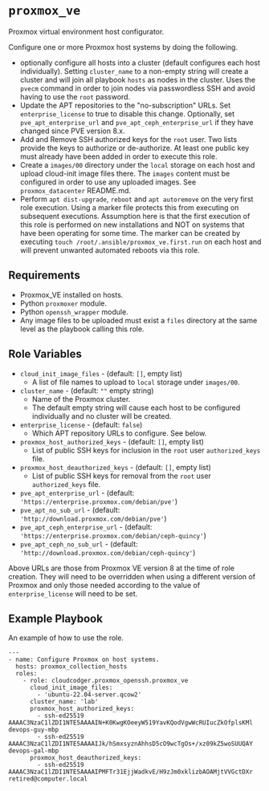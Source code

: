 `proxmox_ve`
=========

Proxmox virtual environment host configurator.

Configure one or more Proxmox host systems by doing the following.

- optionally configure all hosts into a cluster (default configures each host individually).
  Setting `cluster_name` to a non-empty string will create a cluster and will join all playbook `hosts` as nodes in the cluster.
  Uses the `pvecm` command in order to join nodes via passwordless SSH and avoid having to use the `root` password.
- Update the APT repositories to the "no-subscription" URLs.
  Set `enterprise_license` to true to disable this change.
  Optionally, set `pve_apt_enterprise_url` and `pve_apt_ceph_enterprise_url` if they have changed since PVE version 8.x.
- Add and Remove SSH authorized keys for the `root` user.
  Two lists provide the keys to authorize or de-authorize.
  At least one public key must already have been added in order to execute this role.
- Create a `images/00` directory under the `local` storage on each host and upload cloud-init image files there.
  The `images` content must be configured in order to use any uploaded images. See `proxmox_datacenter` README.md.
- Perform `apt dist-upgrade`, `reboot` and `apt autoremove` on the very first role execution.
  Using a marker file protects this from executing on subsequent executions.
  Assumption here is that the first execution of this role is performed on new installations and NOT on systems that have been operating for some time.
  The marker can be created by executing `touch /root/.ansible/proxmox_ve.first.run` on each host and will prevent unwanted automated reboots via this role.

Requirements
------------

- Proxmox_VE installed on hosts.
- Python `proxmoxer` module.
- Python `openssh_wrapper` module.
- Any image files to be uploaded must exist a `files` directory at the same level as the playbook calling this role.

Role Variables
--------------

- `cloud_init_image_files` - (default: `[]`, empty list)
  - A list of file names to upload to `local` storage under `images/00`.
- `cluster_name` - (default: `""` empty string)
  - Name of the Proxmox cluster.
  - The default empty string will cause each host to be configured individually and no cluster will be created.
- `enterprise_license` - (default: `false`)
  - Which APT repository URLs to configure. See below.
- `proxmox_host_authorized_keys` - (default: `[]`, empty list)
  - List of public SSH keys for inclusion in the `root` user `authorized_keys` file.
- `proxmox_host_deauthorized_keys` - (default: `[]`, empty list)
  - List of public SSH keys for removal from the `root` user `authorized_keys` file.
- `pve_apt_enterprise_url` - (default: `'https://enterprise.proxmox.com/debian/pve'`)
- `pve_apt_no_sub_url` - (default: `'http://download.proxmox.com/debian/pve'`)
- `pve_apt_ceph_enterprise_url` - (default: `'https://enterprise.proxmox.com/debian/ceph-quincy'`)
- `pve_apt_ceph_no_sub_url` - (default: `'http://download.proxmox.com/debian/ceph-quincy'`)

Above URLs are those from Proxmox VE version 8 at the time of role creation. They will need to be overridden when using a different version of Proxmox and only those needed according to the value of `enterprise_license` will need to be set.

Example Playbook
----------------

An example of how to use the role.

```
---
- name: Configure Proxmox on host systems.
  hosts: proxmox_collection_hosts
  roles:
    - role: cloudcodger.proxmox_openssh.proxmox_ve
      cloud_init_image_files:
        - 'ubuntu-22.04-server.qcow2'
      cluster_name: 'lab'
      proxmox_host_authorized_keys:
        - ssh-ed25519 AAAAC3NzaC1lZDI1NTE5AAAAIN+K0KwgKOeeyW519YavKQodVgwWcRUIucZkOfplsKMl devops-guy-mbp
        - ssh-ed25519 AAAAC3NzaC1lZDI1NTE5AAAAIJk/hSmxsyznAhhsD5cO9wcTgOs+/xz09kZ5woSUUQAY devops-gal-mbp
      proxmox_host_deauthorized_keys:
        - ssh-ed25519 AAAAC3NzaC1lZDI1NTE5AAAAIPMFTr31EjjWadkvE/H9zJm0xklizbAOAMjtVVGctDXr retired@computer.local
```

